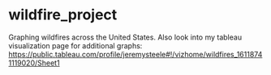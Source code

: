 # wildfire_project


Graphing wildfires across the United States.
Also look into my tableau visualization page for additional graphs: https://public.tableau.com/profile/jeremysteele#!/vizhome/wildfires_16118741119020/Sheet1
